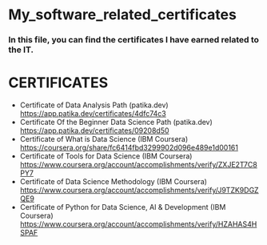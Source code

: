 # My_software_related_certificates
### In this file, you can find the certificates I have earned related to the IT.
# CERTIFICATES
- Certificate of Data Analysis Path (patika.dev)
https://app.patika.dev/certificates/4dfc74c3
- Certificate Of the Beginner Data Science Path (patika.dev)
https://app.patika.dev/certificates/09208d50
- Certificate of What is Data Science (IBM Coursera)
https://coursera.org/share/fc6414fbd3299902d096e489e1d00161
- Certificate of Tools for Data Science (IBM Coursera)
https://www.coursera.org/account/accomplishments/verify/ZXJE2T7C8PY7
- Certificate of Data Science Methodology (IBM Coursera)
https://www.coursera.org/account/accomplishments/verify/J9TZK9DGZQE9
- Certificate of Python for Data Science, AI & Development (IBM Coursera)
https://www.coursera.org/account/accomplishments/verify/HZAHAS4HSPAF
